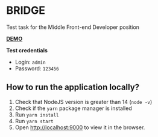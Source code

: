 # BRIDGE

Test task for the Middle Front-end Developer position

**[DEMO](https://bridge-cards-game.netlify.app/)** <br>

**Test credentials**
- Login: `admin` <br>
- Password: `123456`

## How to run the application locally?

1. Check that NodeJS version is greater than 14 (`node -v`)
2. Check if the `yarn` package manager is installed
3. Run `yarn install`
4. Run `yarn start`
5. Open [http://localhost:9000](http://localhost:9000) to view it in the browser.

